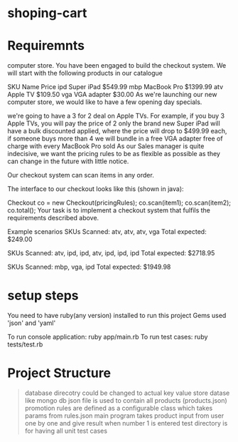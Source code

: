 # shoping-cart

# Requiremnts
computer store. You have been engaged to build the checkout system. We will start with the following products in our catalogue

SKU	Name	Price
ipd	Super iPad	$549.99
mbp	MacBook Pro	$1399.99
atv	Apple TV	$109.50
vga	VGA adapter	$30.00
As we're launching our new computer store, we would like to have a few opening day specials.

we're going to have a 3 for 2 deal on Apple TVs. For example, if you buy 3 Apple TVs, you will pay the price of 2 only
the brand new Super iPad will have a bulk discounted applied, where the price will drop to $499.99 each, if someone buys more than 4
we will bundle in a free VGA adapter free of charge with every MacBook Pro sold
As our Sales manager is quite indecisive, we want the pricing rules to be as flexible as possible as they can change in the future with little notice.

Our checkout system can scan items in any order.

The interface to our checkout looks like this (shown in java):

  Checkout co = new Checkout(pricingRules);
  co.scan(item1);
  co.scan(item2);
  co.total();
Your task is to implement a checkout system that fulfils the requirements described above.

Example scenarios
SKUs Scanned: atv, atv, atv, vga Total expected: $249.00

SKUs Scanned: atv, ipd, ipd, atv, ipd, ipd, ipd Total expected: $2718.95

SKUs Scanned: mbp, vga, ipd Total expected: $1949.98

# setup steps
You need to have ruby(any version) installed to run this project
Gems used 'json' and 'yaml'

To run console application: ruby app/main.rb
To run test cases: ruby tests/test.rb


# Project Structure
> database direcotry could be changed to actual key value store datase like mongo db
> json file is used to contain all products (products.json)
> promotion rules are defined as a configurable class which takes params from rules.json
> main program takes product input from user one by one and give result when number 1 is entered
> test directory is for having all unit test cases
